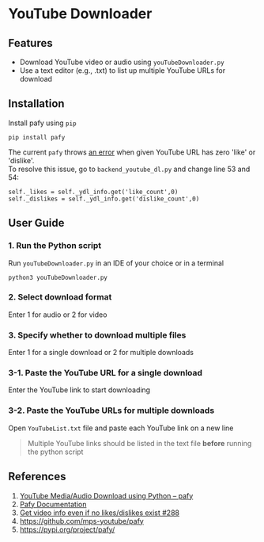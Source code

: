 # YouTube Downloader
## Features
- Download YouTube video or audio using `youTubeDownloader.py`
- Use a text editor (e.g., .txt) to list up multiple YouTube URLs for download
## Installation
Install pafy using `pip`
```
pip install pafy
```
The current `pafy` throws [an error](https://github.com/mps-youtube/pafy/pull/288) 
when given YouTube URL has zero 'like' or 'dislike'.<br>
To resolve this issue, go to `backend_youtube_dl.py` and change line 53 and 54:
```
self._likes = self._ydl_info.get('like_count',0)
self._dislikes = self._ydl_info.get('dislike_count',0)
```
## User Guide
### 1. Run the Python script
Run `youTubeDownloader.py` in an IDE of your choice or in a terminal
```
python3 youTubeDownloader.py
```
### 2. Select download format
Enter 1 for audio or 2 for video
### 3. Specify whether to download multiple files
Enter 1 for a single download or 2 for multiple downloads
### 3-1. Paste the YouTube URL for a single download
Enter the YouTube link to start downloading
### 3-2. Paste the YouTube URLs for multiple downloads
Open `YouTubeList.txt` file and paste each YouTube link on a new line
> Multiple YouTube links should be listed in the text file **before** running the python script
## References
1. [YouTube Media/Audio Download using Python – pafy](https://www.geeksforgeeks.org/youtube-mediaaudio-download-using-python-pafy/)
2. [Pafy Documentation](https://pythonhosted.org/pafy/#)
3. [Get video info even if no likes/dislikes exist #288](https://github.com/mps-youtube/pafy/pull/288)
4. <https://github.com/mps-youtube/pafy>
5. <https://pypi.org/project/pafy/>
